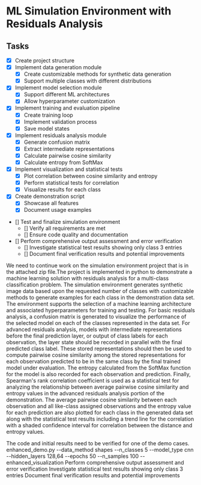 # ML Simulation Environment with Residuals Analysis

## Tasks

- [x] Create project structure
- [x] Implement data generation module
  - [x] Create customizable methods for synthetic data generation
  - [x] Support multiple classes with different distributions
- [x] Implement model selection module
  - [x] Support different ML architectures
  - [x] Allow hyperparameter customization
- [x] Implement training and evaluation pipeline
  - [x] Create training loop
  - [x] Implement validation process
  - [x] Save model states
- [x] Implement residuals analysis module
  - [x] Generate confusion matrix
  - [x] Extract intermediate representations
  - [x] Calculate pairwise cosine similarity
  - [x] Calculate entropy from SoftMax
- [x] Implement visualization and statistical tests
  - [x] Plot correlation between cosine similarity and entropy
  - [x] Perform statistical tests for correlation
  - [x] Visualize results for each class
- [x] Create demonstration script
  - [x] Showcase all features
  - [x] Document usage examples
- [] Test and finalize simulation environment
  - [] Verify all requirements are met
  - [] Ensure code quality and documentation
- [] Perform comprehensive output assessment and error verification
  - [] Investigate statistical test results showing only class 3 entries
  - [] Document final verification results and potential improvements




We need to continue work on the simulation environment project that is in the attached zip file.The project is implemented in python to demonstrate a machine learning solution with residuals analysis for a multi-class classification problem. The simulation environment generates synthetic image data based upon the requested number of classes with customizable methods to generate examples for each class in the demonstration data set. The environment supports the selection of a machine learning architecture and associated hyperparameters for training and testing. For basic residuals analysis, a confusion matrix is generated to visualize the performance of the selected model on each of the classes represented in the data set. For advanced residuals analysis, models with intermediate representations before the final prediction layer, or output of class labels for each observation, the layer state should be recorded in parallel with the final predicted class label. These stored representations should then be used to compute pairwise cosine similarity among the stored representations for each observation predicted to be in the same class by the final trained model under evaluation. The entropy calculated from the SoftMax function for the model is also recorded for each observation and prediction. Finally, Spearman's rank correlation coefficient is used as a statistical test for analyzing the relationship between average pairwise cosine similarity and entropy values in the advanced residuals analysis portion of the demonstration. The average pairwise cosine similarity between each observation and all like-class assigned observations and the entropy value for each prediction are also plotted for each class in the generated data set along with the statistical test results including a trend line for the correlation with a shaded confidence interval for correlation between the distance and entropy values.

The code and initial results need to be verified for one of the demo cases.
enhanced_demo.py --data_method shapes --n_classes 5 --model_type cnn --hidden_layers 128,64 --epochs 50 --n_samples 100 --enhanced_visualization
Perform comprehensive output assessment and error verification
Investigate statistical test results showing only class 3 entries
Document final verification results and potential improvements

